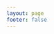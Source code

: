 ```yaml
---
layout: page
footer: false
---
```

<GameEntranceV id="h5Takahashi" src="/classic/emulatorJS-4.0.12/games/Takahashi/index.html?language=en-US" :resetHeight=false></GameEntranceV>